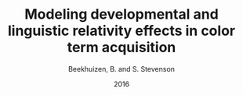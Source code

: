 ---
author: Beekhuizen, B. and S. Stevenson
date: 2016
title: Modeling developmental and linguistic relativity effects in color term acquisition
category: proceedings
booktitle: {Proceedings of the 38th Annual Meeting of the Cognitive Science Society}
---
